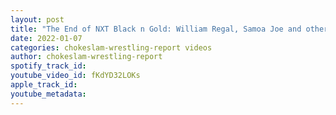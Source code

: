 ```yaml
---
layout: post
title: "The End of NXT Black n Gold: William Regal, Samoa Joe and others are released to get back @ Triple H"
date: 2022-01-07
categories: chokeslam-wrestling-report videos
author: chokeslam-wrestling-report
spotify_track_id: 
youtube_video_id: fKdYD32LOKs
apple_track_id: 
youtube_metadata: 
---
```

